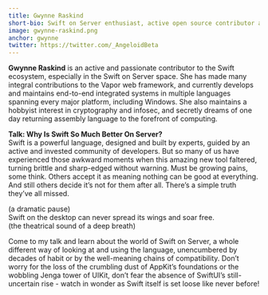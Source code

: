 ```yaml
---
title: Gwynne Raskind
short-bio: Swift on Server enthusiast, active open source contributor across the Swift ecosystem, and maintainer of several aspects of [https://vapor.codes](https://vapor.codes)
image: gwynne-raskind.png
anchor: gwynne
twitter: https://twitter.com/_AngeloidBeta
---
```


**Gwynne Raskind** is an active and passionate contributor to the Swift ecosystem, especially in the Swift on Server space. She has made many integral contributions to the Vapor web framework, and currently develops and maintains end-to-end integrated systems in multiple languages spanning every major platform, including Windows. She also maintains a hobbyist interest in cryptography and infosec, and secretly dreams of one day returning assembly language to the forefront of computing.

**Talk: Why Is Swift So Much Better On Server?**  
Swift is a powerful language, designed and built by experts, guided by an active and invested community of developers. But so many of us have experienced those awkward moments when this amazing new tool faltered, turning brittle and sharp-edged without warning. Must be growing pains, some think. Others accept it as meaning nothing can be good at everything. And still others decide it’s not for them after all. There’s a simple truth they’ve all missed.

(a dramatic pause)  
Swift on the desktop can never spread its wings and soar free.  
(the theatrical sound of a deep breath)

Come to my talk and learn about the world of Swift on Server, a whole different way of looking at and using the language, unencumbered by decades of habit or by the well-meaning chains of compatibility. Don’t worry for the loss of the crumbling dust of AppKit’s foundations or the wobbling Jenga tower of UIKit, don’t fear the absence of SwiftUI’s still-uncertain rise - watch in wonder as Swift itself is set loose like never before!